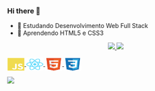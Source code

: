 ### Hi there 👋

- 🔭 Estudando Desenvolvimento Web Full Stack
- 🌱 Aprendendo HTML5 e CSS3

<div align = "center">
  <a href="https://github.com/alexandrearaujoo">
  <img height = "180em" src = "https://github-readme-stats.vercel.app/api?username=alexandrearaujoo&show_icons=true&theme=dracula&include_all_commits=true&count_private=true" />
  <img height = "180em" src = "https://github-readme-stats.vercel.app/api/top-langs/?username=alexandrearaujoo&layout=compact&langs_count=7&theme=dracula" />
</div>
  
  <div style = "display: inline_block"> <br>
  <img align = "center" alt = "Rafa-Js" height = "30" width = "40" src = "https://raw.githubusercontent.com/devicons/devicon/master/icons/javascript/javascript-plain.svg ">
  <img align = "center" alt = "Rafa-React" height = "30" width = "40" src = "https://raw.githubusercontent.com/devicons/devicon/master/icons/react/react-original.svg ">
  <img align = "center" alt = "Rafa-HTML" height = "30" width = "40" src = "https://raw.githubusercontent.com/devicons/devicon/master/icons/html5/html5-original.svg ">
  <img align = "center" alt = "Rafa-CSS" height = "30" width = "40" src = "https://raw.githubusercontent.com/devicons/devicon/master/icons/css3/css3-original.svg ">
</div>
  
  <a href="https://www.linkedin.com/in/alexandrearaujoo/" target="_blank"> <img src ="https://img.shields.io/badge/-LinkedIn-%230077B5? Style =for-the-badg&logo =linkedin&logoColor = white" target ="_blank "> </a>
